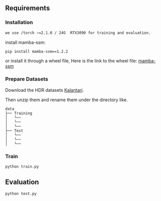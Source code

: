 ## Requirements

### Installation

```bash
we use /torch >=2.1.0 / 24G  RTX3090 for training and evaluation.
```
install mamba-ssm:
```bash
pip install mamba-ssm==1.2.2
```
or install it through a wheel file, Here is the link to the wheel file:
[mamba-ssm](https://github.com/state-spaces/mamba/releases/tag/v1.2.2)

### Prepare Datasets

Download the HDR datasets [Kalantari](https://cseweb.ucsd.edu/~viscomp/projects/SIG17HDR/).

Then unzip them and rename them under the directory like.

```
data
├── Training
│   └── 
│   └── 
│   └── 
├── Test
│   └── 
│   └── 
│   └── 
```

### Train
```bash
python train.py
```



## Evaluation

```bash
python test.py
```
